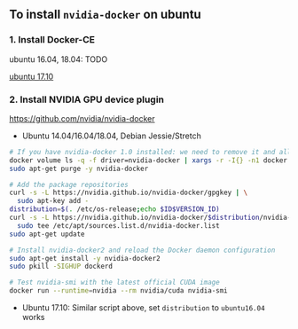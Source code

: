 ## To install `nvidia-docker` on ubuntu

### 1. Install Docker-CE

ubuntu 16.04, 18.04: TODO

[ubuntu 17.10](./install_docker_ubuntu_17.10.md)

### 2. Install NVIDIA GPU device plugin

<https://github.com/nvidia/nvidia-docker>

* Ubuntu 14.04/16.04/18.04, Debian Jessie/Stretch

```bash
# If you have nvidia-docker 1.0 installed: we need to remove it and all existing GPU containers
docker volume ls -q -f driver=nvidia-docker | xargs -r -I{} -n1 docker ps -q -a -f volume={} | xargs -r docker rm -f
sudo apt-get purge -y nvidia-docker

# Add the package repositories
curl -s -L https://nvidia.github.io/nvidia-docker/gpgkey | \
  sudo apt-key add -
distribution=$(. /etc/os-release;echo $ID$VERSION_ID)
curl -s -L https://nvidia.github.io/nvidia-docker/$distribution/nvidia-docker.list | \
  sudo tee /etc/apt/sources.list.d/nvidia-docker.list
sudo apt-get update

# Install nvidia-docker2 and reload the Docker daemon configuration
sudo apt-get install -y nvidia-docker2
sudo pkill -SIGHUP dockerd

# Test nvidia-smi with the latest official CUDA image
docker run --runtime=nvidia --rm nvidia/cuda nvidia-smi
```

* Ubuntu 17.10: Similar script above, set `distribution` to `ubuntu16.04` works